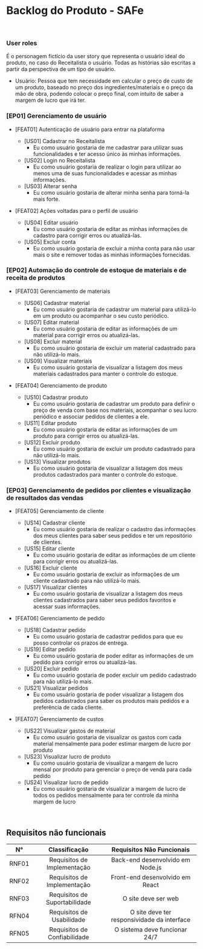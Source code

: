 # Backlog do Produto - SAFe

<br>

### User roles

É o personagem fictício da user story que representa o usuário ideal do produto, no caso do Receitalista o usuário. Todas as histórias são escritas a partir da perspectiva de um tipo de usuário.

- Usuário: Pessoa que tem necessidade em calcular o preço de custo de um produto, baseado no preço dos ingredientes/materiais e o preço da mão de obra, podendo colocar o preço final, com intuito de saber a margem de lucro que irá ter.

### [EP01] Gerenciamento de usuário

   - [FEAT01] Autenticação de usuário para entrar na plataforma
      - [US01] Cadastrar no Receitalista
         - Eu como usuário gostaria de me cadastrar para utilizar suas funcionalidades e ter acesso único às minhas informações. 
      - [US02] Login no Receitalista
         - Eu como usuário gostaria de realizar o login para utilizar ao menos uma de suas funcionalidades e acessar as minhas informações.
      - [US03] Alterar senha
         - Eu como usuário gostaria de alterar minha senha para torná-la mais forte.
   
   - [FEAT02] Ações voltadas para o perfil de usuário
      - [US04] Editar usuário
         - Eu como usuário gostaria de editar as minhas informações de cadastro para corrigir erros ou atualizá-las.
      - [US05] Excluir conta
         - Eu como usuário gostaria de excluir a minha conta para não usar mais o site e remover todas as minhas informações fornecidas.

 
### [EP02] Automação do controle de estoque de materiais e de receita de produtos
  
  - [FEAT03] Gerenciamento de materiais
      - [US06] Cadastrar material
         - Eu como usuário gostaria de cadastrar um material para utilizá-lo em um produto ou acompanhar o seu custo periódico.
      - [US07] Editar material
         - Eu como usuário gostaria de editar as informações de um material para corrigir erros ou atualizá-las.
      - [US08] Excluir material
         - Eu como usuário gostaria de excluir um material cadastrado para não utilizá-lo mais.
      - [US09] Visualizar materiais
         - Eu como usuário gostaria de visualizar a listagem dos meus materiais cadastrados para manter o controle do estoque.
  
  - [FEAT04] Gerenciamento de produto 
      - [US10] Cadastrar produto
         - Eu como usuário gostaria de cadastrar um produto para definir o preço de venda com base nos materiais, acompanhar o seu lucro periódico e associar pedidos de clientes a ele.
      - [US11] Editar produto
         - Eu como usuário gostaria de editar as informações de um produto para corrigir erros ou atualizá-las.
      - [US12] Excluir produto
         - Eu como usuário gostaria de excluir um produto cadastrado para não utilizá-lo mais.
      - [US13] Visualizar produtos
         - Eu como usuário gostaria de visualizar a listagem dos meus produtos cadastrados para manter o controle do estoque.

          
### [EP03] Gerenciamento de pedidos por clientes e visualização de resultados das vendas
  
  - [FEAT05] Gerenciamento de cliente
      - [US14] Cadastrar cliente
         - Eu como usuário gostaria de realizar o cadastro das informações dos meus clientes para saber seus pedidos e ter um repositório de clientes.
      - [US15] Editar cliente
         - Eu como usuário gostaria de editar as informações de um cliente para corrigir erros ou atualizá-las.
      - [US16] Excluir cliente
         - Eu como usuário gostaria de excluir as informações de um cliente cadastrado para não utilizá-lo mais.
      - [US17] Visualizar clientes
         - Eu como usuário gostaria de visualizar a listagem dos meus clientes cadastrados para saber seus pedidos favoritos e acessar suas informações.
  
  - [FEAT06] Gerenciamento de pedido
      - [US18] Cadastrar pedido
         - Eu como usuário gostaria de cadastrar pedidos para que eu posso controlar os prazos de entrega.
      - [US19] Editar pedido
         - Eu como usuário gostaria de poder editar as informações de um pedido para corrigir erros ou atualizá-las.
      - [US20] Excluir pedido
         - Eu como usuário gostaria de poder excluir um pedido cadastrado para não utilizá-lo mais.
      - [US21] Visualizar pedidos
         - Eu como usuário gostaria de poder visualizar a listagem dos pedidos cadastrados para saber os produtos mais pedidos e a preferência de cada cliente.
  
  - [FEAT07] Gerenciamento de custos
      - [US22] Visualizar gastos de material
         - Eu como usuário gostaria de visualizar os gastos com cada material mensalmente para poder estimar margem de lucro por produto
      - [US23] Visualizar lucro de produto
         - Eu como usuário gostaria de visualizar a margem de lucro mensal por produto para gerenciar o preço de venda para cada pedido
      - [US24] Visualizar lucro de pedido
         - Eu como usuário gostaria de visualizar a margem de lucro de todos os pedidos mensalmente para ter controle da minha margem de lucro
<br>

## Requisitos não funcionais

N° | Classificação | Requisitos Não Funcionais
:---------: |  :-------: |  :-------:
RNF01 | Requisitos de Implementação | Back-end desenvolvido em Node.js
RNF02 | Requisitos de Implementação | Front-end desenvolvido em React
RNF03 | Requisitos de Suportabilidade | O site deve ser web
RFN04 | Requisitos de Usabilidade | O site deve ter responsividade da interface
RFN05 | Requisitos de Confiabilidade | O sistema deve funcionar 24/7

<br>
